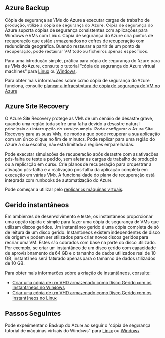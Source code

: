 
## <a name="azure-backup"></a>Azure Backup

Cópia de segurança as VMs do Azure a executar cargas de trabalho de produção, utilize a cópia de segurança do Azure. Cópia de segurança do Azure suporta cópias de segurança consistentes com aplicações para Windows e VMs com Linux. Cópia de segurança do Azure cria pontos de recuperação que estão armazenados no cofres de recuperação com redundância geográfica. Quando restaurar a partir de um ponto de recuperação, pode restaurar VM todo ou ficheiros apenas específicos. 

Para uma introdução simple, prática para cópia de segurança do Azure para as VMs do Azure, consulte o tutorial "cópia de segurança do Azure virtual machines" para [Linux](../articles/virtual-machines/linux/tutorial-backup-vms.md) ou [Windows](../articles/virtual-machines/windows/tutorial-backup-vms.md).

Para obter mais informações sobre como cópia de segurança do Azure funciona, consulte [planear a infraestrutura de cópia de segurança de VM no Azure](../articles/backup/backup-azure-vms-introduction.md)


## <a name="azure-site-recovery"></a>Azure Site Recovery

O Azure Site Recovery protege as VMs de um cenário de desastre grave, quando uma região toda sofre uma falha devido a desastre natural principais ou interrupção do serviço ampla. Pode configurar o Azure Site Recovery para as suas VMs, de modo a que pode recuperar a sua aplicação com um único clique no fim de minutos. Pode replicar para uma região do Azure à sua escolha, não está limitado a regiões emparelhadas. 

Pode executar simulações de recuperação após desastre com as ativações pós-falha de teste a pedido, sem afetar as cargas de trabalho de produção ou a replicação em curso. Crie planos de recuperação para orquestrar a ativação pós-falha e a reativação pós-falha da aplicação completa em execução em várias VMs. A funcionalidade do plano de recuperação está integrada com runbooks de automatização do Azure.

Pode começar a utilizar pelo [replicar as máquinas virtuais](https://aka.ms/a2a-getting-started). 

## <a name="managed-snapshots"></a>Gerido instantâneos 

Em ambientes de desenvolvimento e teste, os instantâneos proporcionar uma opção rápida e simple para fazer uma cópia de segurança de VMs que utilizam discos geridos. Um instantâneo gerido é uma cópia completa de só de leitura de um disco gerido. Instantâneos existem independentes de disco de origem e podem ser utilizados para criar novos discos geridos para recriar uma VM. Estes são cobrados com base na parte do disco utilizado. Por exemplo, se criar um instantâneo de um disco gerido com capacidade de aprovisionamento de 64 GB e o tamanho de dados utilizados real de 10 GB, instantâneo será faturado apenas para o tamanho de dados utilizados de 10 GB.  

Para obter mais informações sobre a criação de instantâneos, consulte:

* [Criar uma cópia de um VHD armazenado como Disco Gerido com os Instantâneos no Windows](../articles/virtual-machines/windows/snapshot-copy-managed-disk.md)
* [Criar uma cópia de um VHD armazenado como Disco Gerido com os Instantâneos no Linux](../articles/virtual-machines/linux/snapshot-copy-managed-disk.md)



## <a name="next-steps"></a>Passos Seguintes
Pode experimentar o Backup do Azure ao seguir o "cópia de segurança tutorial de máquinas virtuais do Windows" para [Linux](../articles/virtual-machines/linux/tutorial-backup-vms.md) ou [Windows](../articles/virtual-machines/windows/tutorial-backup-vms.md).
